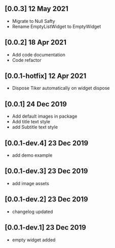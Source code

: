## [0.0.3] 12 May 2021
* Migrate to Null Safty
* Rename EmptyListWidget to EmptyWidget
## [0.0.2] 18 Apr 2021 
 * Add code documentation
 * Code refactor

## [0.0.1-hotfix] 12 Apr 2021
  * Dispose Tiker automatically on widget dispose
  
## [0.0.1] 24 Dec 2019
  * Add default images in package
  * Add title text style
  * add Subtitle text style

## [0.0.1-dev.4] 23 Dec 2019
  * add demo example

## [0.0.1-dev.3] 23 Dec 2019
  * add image assets
  
## [0.0.1-dev.2] 23 Dec 2019
  * changelog updated

## [0.0.1-dev.1] 23 Dec 2019

  * empty widget added
  

  